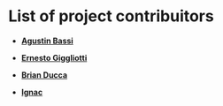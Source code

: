 # List of project contribuitors

* **[Agustin Bassi](https://github.com/agustinBassi)**
* **[Ernesto Giggliotti](https://github.com/ernesto-g)**
* **[Brian Ducca](https://github.com/brianducca)**

* **[Ignac](https://github.com/brianducca)**

